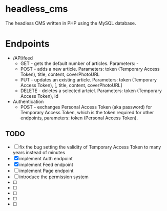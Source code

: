 # headless_cms
The headless CMS written in PHP using the MySQL database.

# Endpoints
* /API/feed
    * GET - gets the default number of articles. Parameters: -
    * POST - adds a new article. Parameters: token (Temporary Access Token), title, content, coverPhotoURL
    * PUT - updates an existing article. Parameters: token (Temporary Access Token), [, title, content, coverPhotoURL]
    * DELETE - deletes a selected artciel. Parameters: token (Temporary Access Token), id
* Authentication
    * POST - exchanges Personal Access Token (aka password) for Temporary Access Token, which is the token required for other endpoints, parameters: token (Personal Access Token).

## TODO
- [ ] fix the bug setting the validity of Temporary Access Token to many years instead of minutes
- [x] implement Auth endpoint 
- [x] implement Feed endpoint
- [ ] implement Page endpoint
- [ ] introduce the permission system
- [ ] 
- [ ] 
- [ ] 
- [ ] 
- [ ] 
